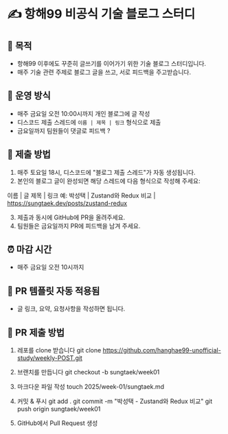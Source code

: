 # ✍️ 항해99 비공식 기술 블로그 스터디

## 🎯 목적
- 항해99 이후에도 꾸준히 글쓰기를 이어가기 위한 기술 블로그 스터디입니다.
- 매주 기술 관련 주제로 블로그 글을 쓰고, 서로 피드백을 주고받습니다.

## 📆 운영 방식
- 매주 금요일 오전 10:00시까지 개인 블로그에 글 작성
- 디스코드 제출 스레드에 `이름 | 제목 | 링크` 형식으로 제출
- 금요일까지 팀원들이 댓글로 피드백 ?

## 📌 제출 방법

1. 매주 토요일 18시, 디스코드에 "블로그 제출 스레드"가 자동 생성됩니다.
2. 본인의 블로그 글이 완성되면 해당 스레드에 다음 형식으로 작성해 주세요:

이름 | 글 제목 | 링크
예: 박성택 | Zustand와 Redux 비교 | https://sungtaek.dev/posts/zustand-redux

3. 제출과 동시에 GitHub에 PR을 올려주세요.
4. 팀원들은 금요일까지 PR에 피드백을 남겨 주세요.

## ⏰ 마감 시간
- 매주 금요일 오전 10시까지

## 📘 PR 템플릿 자동 적용됨
- 글 링크, 요약, 요청사항을 작성하면 됩니다.


## 📘 PR 제출 방법
1. 레포를 clone 받습니다
git clone https://github.com/hanghae99-unofficial-study/weekly-POST.git

2. 브랜치를 만듭니다
git checkout -b sungtaek/week01

3. 마크다운 파일 작성
touch 2025/week-01/sungtaek.md

4. 커밋 & 푸시
git add .
git commit -m "박성택 - Zustand와 Redux 비교"
git push origin sungtaek/week01

5. GitHub에서 Pull Request 생성
